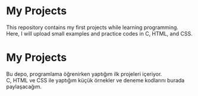 # My Projects

This repository contains my first projects while learning programming.  
Here, I will upload small examples and practice codes in C, HTML, and CSS.

# My Projects

Bu depo, programlama öğrenirken yaptığım ilk projeleri içeriyor.  
C, HTML ve CSS ile yaptığım küçük örnekler ve deneme kodlarını burada paylaşacağım.
